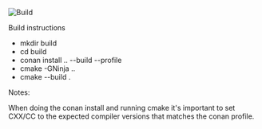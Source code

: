 ![Build](https://github.com/Zitrax/zit/actions/workflows/build.yml/badge.svg)

Build instructions

* mkdir build
* cd build
* conan install .. --build --profile <profile>
* cmake -GNinja ..
* cmake --build .

Notes:

When doing the conan install and running cmake it's important to set CXX/CC to
the expected compiler versions that matches the conan profile.
